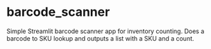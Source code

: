 # barcode_scanner
Simple Streamlit barcode scanner app for inventory counting. Does a barcode to SKU lookup and outputs a list  with a SKU and a count.
